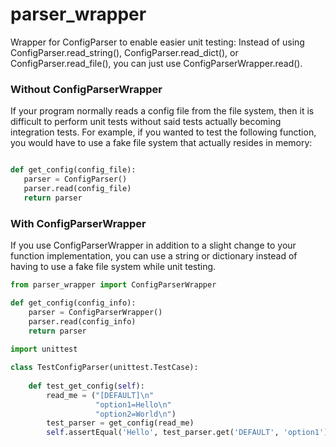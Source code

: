 # parser_wrapper
Wrapper for ConfigParser to enable easier unit testing: Instead of using ConfigParser.read_string(), ConfigParser.read_dict(), or ConfigParser.read_file(), you can just use ConfigParserWrapper.read().

### Without ConfigParserWrapper

If your program normally reads a config file from the file system, then it is difficult to perform unit tests without said tests actually becoming integration tests.  For example, if you wanted to test the following function, you would have to use a fake file system that actually resides in memory:

```python

def get_config(config_file):
   parser = ConfigParser()
   parser.read(config_file)
   return parser
```

### With ConfigParserWrapper

If you use ConfigParserWrapper in addition to a slight change to your function implementation, you can use a string or dictionary instead of having to use a fake file system while unit testing.

```python
from parser_wrapper import ConfigParserWrapper

def get_config(config_info):
    parser = ConfigParserWrapper()
    parser.read(config_info)
    return parser
    
import unittest

class TestConfigParser(unittest.TestCase):
    
    def test_get_config(self):
        read_me = ("[DEFAULT]\n"
                   "option1=Hello\n"
                   "option2=World\n")
        test_parser = get_config(read_me)
        self.assertEqual('Hello', test_parser.get('DEFAULT', 'option1')

```

